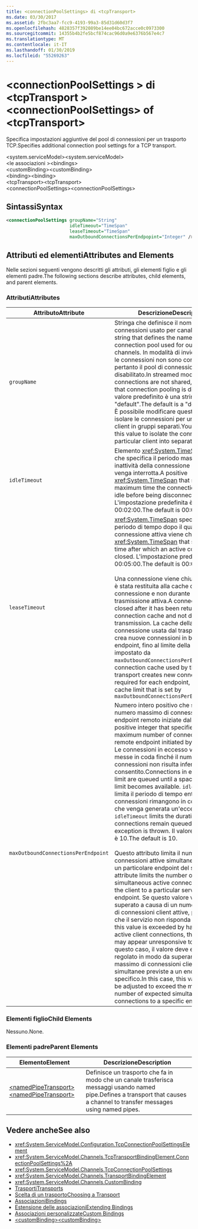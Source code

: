 ```yaml
---
title: <connectionPoolSettings> di <tcpTransport>
ms.date: 03/30/2017
ms.assetid: 2fbc3aa7-fcc9-4193-99a3-85d31d60d3f7
ms.openlocfilehash: 4828357f392089be14ee04bc672acce0c0973300
ms.sourcegitcommit: 14355b4b2fe5bcf874cac96d0a9e6376b567e4c7
ms.translationtype: MT
ms.contentlocale: it-IT
ms.lasthandoff: 01/30/2019
ms.locfileid: "55269263"
---
```

# <a name="connectionpoolsettings-of-tcptransport"></a><span data-ttu-id="b9d2c-102">\<connectionPoolSettings > di \<tcpTransport ></span><span class="sxs-lookup"><span data-stu-id="b9d2c-102">\<connectionPoolSettings> of \<tcpTransport></span></span>
<span data-ttu-id="b9d2c-103">Specifica impostazioni aggiuntive del pool di connessioni per un trasporto TCP.</span><span class="sxs-lookup"><span data-stu-id="b9d2c-103">Specifies additional connection pool settings for a TCP transport.</span></span>  
  
 <span data-ttu-id="b9d2c-104">\<system.serviceModel></span><span class="sxs-lookup"><span data-stu-id="b9d2c-104">\<system.serviceModel></span></span>  
<span data-ttu-id="b9d2c-105">\<le associazioni ></span><span class="sxs-lookup"><span data-stu-id="b9d2c-105">\<bindings></span></span>  
<span data-ttu-id="b9d2c-106">\<customBinding></span><span class="sxs-lookup"><span data-stu-id="b9d2c-106">\<customBinding></span></span>  
<span data-ttu-id="b9d2c-107">\<binding></span><span class="sxs-lookup"><span data-stu-id="b9d2c-107">\<binding></span></span>  
<span data-ttu-id="b9d2c-108">\<tcpTransport></span><span class="sxs-lookup"><span data-stu-id="b9d2c-108">\<tcpTransport></span></span>  
<span data-ttu-id="b9d2c-109">\<connectionPoolSettings></span><span class="sxs-lookup"><span data-stu-id="b9d2c-109">\<connectionPoolSettings></span></span>  
  
## <a name="syntax"></a><span data-ttu-id="b9d2c-110">Sintassi</span><span class="sxs-lookup"><span data-stu-id="b9d2c-110">Syntax</span></span>  
  
```xml  
<connectionPoolSettings groupName="String"
                        idleTimeout="TimeSpan"
                        leaseTimeout="TimeSpan"
                        maxOutboundConnectionsPerEndpopint="Integer" />
```  
  
## <a name="attributes-and-elements"></a><span data-ttu-id="b9d2c-111">Attributi ed elementi</span><span class="sxs-lookup"><span data-stu-id="b9d2c-111">Attributes and Elements</span></span>  
 <span data-ttu-id="b9d2c-112">Nelle sezioni seguenti vengono descritti gli attributi, gli elementi figlio e gli elementi padre.</span><span class="sxs-lookup"><span data-stu-id="b9d2c-112">The following sections describe attributes, child elements, and parent elements.</span></span>  
  
### <a name="attributes"></a><span data-ttu-id="b9d2c-113">Attributi</span><span class="sxs-lookup"><span data-stu-id="b9d2c-113">Attributes</span></span>  
  
|<span data-ttu-id="b9d2c-114">Attributo</span><span class="sxs-lookup"><span data-stu-id="b9d2c-114">Attribute</span></span>|<span data-ttu-id="b9d2c-115">Descrizione</span><span class="sxs-lookup"><span data-stu-id="b9d2c-115">Description</span></span>|  
|---------------|-----------------|  
|`groupName`|<span data-ttu-id="b9d2c-116">Stringa che definisce il nome del pool di connessioni usato per canali in uscita.</span><span class="sxs-lookup"><span data-stu-id="b9d2c-116">A string that defines the name of the connection pool used for outgoing channels.</span></span> <span data-ttu-id="b9d2c-117">In modalità di invio nel flusso, le connessioni non sono condivise, pertanto il pool di connessioni è disabilitato.</span><span class="sxs-lookup"><span data-stu-id="b9d2c-117">In streamed mode, connections are not shared, meaning that connection pooling is disabled.</span></span> <span data-ttu-id="b9d2c-118">Il valore predefinito è una stringa "default".</span><span class="sxs-lookup"><span data-stu-id="b9d2c-118">The default is a "default" string.</span></span> <span data-ttu-id="b9d2c-119">È possibile modificare questo valore per isolare le connessioni per un particolare client in gruppi separati.</span><span class="sxs-lookup"><span data-stu-id="b9d2c-119">You can modify this value to isolate the connections for a particular client into separate groups.</span></span>|  
|`idleTimeout`|<span data-ttu-id="b9d2c-120">Elemento <xref:System.TimeSpan> positivo che specifica il periodo massimo di inattività della connessione prima che venga interrotta.</span><span class="sxs-lookup"><span data-stu-id="b9d2c-120">A positive <xref:System.TimeSpan> that specifies the maximum time the connection can be idle before being disconnected.</span></span> <span data-ttu-id="b9d2c-121">L'impostazione predefinita è 00:02:00.</span><span class="sxs-lookup"><span data-stu-id="b9d2c-121">The default is 00:02:00.</span></span>|  
|`leaseTimeout`|<span data-ttu-id="b9d2c-122"><xref:System.TimeSpan> specifica il periodo di tempo dopo il quale una connessione attiva viene chiusa.</span><span class="sxs-lookup"><span data-stu-id="b9d2c-122">A <xref:System.TimeSpan> that specifies the time after which an active connection is closed.</span></span> <span data-ttu-id="b9d2c-123">L'impostazione predefinita è 00:05:00.</span><span class="sxs-lookup"><span data-stu-id="b9d2c-123">The default is 00:05:00.</span></span><br /><br /> <span data-ttu-id="b9d2c-124">Una connessione viene chiusa dopo che è stata restituita alla cache di connessione e non durante la trasmissione attiva.</span><span class="sxs-lookup"><span data-stu-id="b9d2c-124">A connection is closed after it has been returned to the connection cache and not during active transmission.</span></span> <span data-ttu-id="b9d2c-125">La cache della connessione usata dal trasporto TCP crea nuove connessioni in base a ogni endpoint, fino al limite della cache impostato da `maxOutboundConnectionsPerEndpoint.`.</span><span class="sxs-lookup"><span data-stu-id="b9d2c-125">The connection cache used by the TCP transport creates new connections as required for each endpoint, up to the cache limit that is set by `maxOutboundConnectionsPerEndpoint.`</span></span>|  
|`maxOutboundConnectionsPerEndpoint`|<span data-ttu-id="b9d2c-126">Numero intero positivo che specifica il numero massimo di connessioni a un endpoint remoto iniziate dal servizio.</span><span class="sxs-lookup"><span data-stu-id="b9d2c-126">A positive integer that specifies the maximum number of connections to a remote endpoint initiated by the service.</span></span> <span data-ttu-id="b9d2c-127">Le connessioni in eccesso vengono messe in coda finché il numero di connessioni non risulta inferiore al limite consentito.</span><span class="sxs-lookup"><span data-stu-id="b9d2c-127">Connections in excess of the limit are queued until a space below the limit becomes available.</span></span> <span data-ttu-id="b9d2c-128">`idleTimeout` limita il periodo di tempo entro il quale le connessioni rimangono in coda prima che venga generata un'eccezione.</span><span class="sxs-lookup"><span data-stu-id="b9d2c-128">The `idleTimeout` limits the duration in which connections remain queued before an exception is thrown.</span></span> <span data-ttu-id="b9d2c-129">Il valore predefinito è 10.</span><span class="sxs-lookup"><span data-stu-id="b9d2c-129">The default is 10.</span></span><br /><br /> <span data-ttu-id="b9d2c-130">Questo attributo limita il numero di connessioni attive simultanee dal client a un particolare endpoint del servizio.</span><span class="sxs-lookup"><span data-stu-id="b9d2c-130">This attribute limits the number of simultaneous active connections from the client to a particular service endpoint.</span></span> <span data-ttu-id="b9d2c-131">Se questo valore viene superato a causa di un numero maggiore di connessioni client attive, può risultare che il servizio non risponda al client.</span><span class="sxs-lookup"><span data-stu-id="b9d2c-131">If this value is exceeded by having more active client connections, the service may appear unresponsive to the client.</span></span> <span data-ttu-id="b9d2c-132">In questo caso, il valore deve essere regolato in modo da superare il numero massimo di connessioni client simultanee previste a un endpoint specifico.</span><span class="sxs-lookup"><span data-stu-id="b9d2c-132">In this case, this value should be adjusted to exceed the maximum number of expected simultaneous client connections to a specific endpoint.</span></span>|  
  
### <a name="child-elements"></a><span data-ttu-id="b9d2c-133">Elementi figlio</span><span class="sxs-lookup"><span data-stu-id="b9d2c-133">Child Elements</span></span>  
 <span data-ttu-id="b9d2c-134">Nessuno.</span><span class="sxs-lookup"><span data-stu-id="b9d2c-134">None.</span></span>  
  
### <a name="parent-elements"></a><span data-ttu-id="b9d2c-135">Elementi padre</span><span class="sxs-lookup"><span data-stu-id="b9d2c-135">Parent Elements</span></span>  
  
|<span data-ttu-id="b9d2c-136">Elemento</span><span class="sxs-lookup"><span data-stu-id="b9d2c-136">Element</span></span>|<span data-ttu-id="b9d2c-137">Descrizione</span><span class="sxs-lookup"><span data-stu-id="b9d2c-137">Description</span></span>|  
|-------------|-----------------|  
|[<span data-ttu-id="b9d2c-138">\<namedPipeTransport></span><span class="sxs-lookup"><span data-stu-id="b9d2c-138">\<namedPipeTransport></span></span>](../../../../../docs/framework/configure-apps/file-schema/wcf/namedpipetransport.md)|<span data-ttu-id="b9d2c-139">Definisce un trasporto che fa in modo che un canale trasferisca messaggi usando named pipe.</span><span class="sxs-lookup"><span data-stu-id="b9d2c-139">Defines a transport that causes a channel to transfer messages using named pipes.</span></span>|  
  
## <a name="see-also"></a><span data-ttu-id="b9d2c-140">Vedere anche</span><span class="sxs-lookup"><span data-stu-id="b9d2c-140">See also</span></span>
- <xref:System.ServiceModel.Configuration.TcpConnectionPoolSettingsElement>
- <xref:System.ServiceModel.Channels.TcpTransportBindingElement.ConnectionPoolSettings%2A>
- <xref:System.ServiceModel.Channels.TcpConnectionPoolSettings>
- <xref:System.ServiceModel.Channels.TransportBindingElement>
- <xref:System.ServiceModel.Channels.CustomBinding>
- [<span data-ttu-id="b9d2c-141">Trasporti</span><span class="sxs-lookup"><span data-stu-id="b9d2c-141">Transports</span></span>](../../../../../docs/framework/wcf/feature-details/transports.md)
- [<span data-ttu-id="b9d2c-142">Scelta di un trasporto</span><span class="sxs-lookup"><span data-stu-id="b9d2c-142">Choosing a Transport</span></span>](../../../../../docs/framework/wcf/feature-details/choosing-a-transport.md)
- [<span data-ttu-id="b9d2c-143">Associazioni</span><span class="sxs-lookup"><span data-stu-id="b9d2c-143">Bindings</span></span>](../../../../../docs/framework/wcf/bindings.md)
- [<span data-ttu-id="b9d2c-144">Estensione delle associazioni</span><span class="sxs-lookup"><span data-stu-id="b9d2c-144">Extending Bindings</span></span>](../../../../../docs/framework/wcf/extending/extending-bindings.md)
- [<span data-ttu-id="b9d2c-145">Associazioni personalizzate</span><span class="sxs-lookup"><span data-stu-id="b9d2c-145">Custom Bindings</span></span>](../../../../../docs/framework/wcf/extending/custom-bindings.md)
- [<span data-ttu-id="b9d2c-146">\<customBinding></span><span class="sxs-lookup"><span data-stu-id="b9d2c-146">\<customBinding></span></span>](../../../../../docs/framework/configure-apps/file-schema/wcf/custombinding.md)
